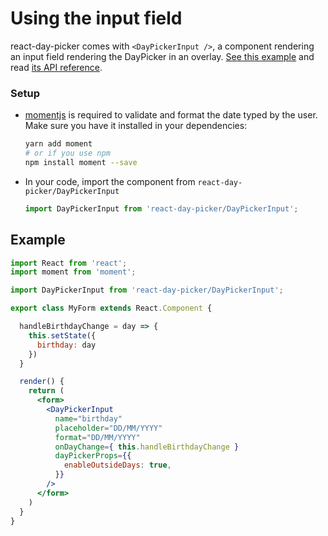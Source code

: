 # Using the input field

react-day-picker comes with `<DayPickerInput />`, a component rendering an input field rendering the DayPicker in an overlay. [See this example](http://react-day-picker.js.org/examples/?input) and read [its API reference](DayPickerInputAPI.md).

### Setup

* [momentjs](https://momentjs.com/) is required to validate and format the date typed by the user. Make sure you have it installed in your dependencies:

  ```bash
  yarn add moment
  # or if you use npm
  npm install moment --save
  ```
  

* In your code, import the component from `react-day-picker/DayPickerInput`
  
  ```js
  import DayPickerInput from 'react-day-picker/DayPickerInput';
  ```

## Example

```jsx
import React from 'react';
import moment from 'moment';

import DayPickerInput from 'react-day-picker/DayPickerInput';

export class MyForm extends React.Component {

  handleBirthdayChange = day => {
    this.setState({
      birthday: day
    })
  }

  render() {
    return (
      <form>
        <DayPickerInput
          name="birthday"
          placeholder="DD/MM/YYYY"
          format="DD/MM/YYYY"
          onDayChange={ this.handleBirthdayChange }
          dayPickerProps={{
            enableOutsideDays: true,
          }}
        />
      </form>
    )
  }
}
```